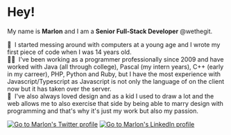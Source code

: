 # Hey!
My name is **Marlon** and I am a **Senior Full-Stack Developer** @wethegit.

💾&nbsp;&nbsp;I started messing around with computers at a young age and I wrote my first piece of code when I was 14 years old.  
👨‍💻&nbsp;&nbsp;I've been working as a programmer professionally since 2009 and have worked with Java (all through college), Pascal (my intern years), C++ (early in my carreer), PHP, Python and Ruby, but I have the most experience with Javascript/Typescript as Javascript is not only the language of on the client now but it has taken over the server.  
💙&nbsp;&nbsp;I've also always loved design and as a kid I used to draw a lot and the web allows me to also exercise that side by being able to marry design with programming and that's why it's just my work but also my passion.

<!-- Social media badges -->
[![Go to Marlon's Twitter profile](https://img.shields.io/badge/twitter-%231DA1F2.svg?&style=for-the-badge&logo=twitter&logoColor=white)](https://www.twitter.com/marlonmarcello)
[![Go to Marlon's LinkedIn profile](https://img.shields.io/badge/linkedin-%230077B5.svg?&style=for-the-badge&logo=linkedin&logoColor=white)](https://www.linkedin.com/in/marlonmarcello/?locale=en_US)
